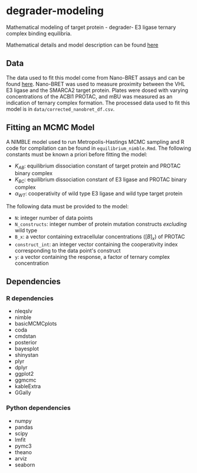 # degrader-modeling
Mathematical modeling of target protein - degrader- E3 ligase ternary complex binding equilibria. 

Mathematical details and model description can be found [here](https://www.overleaf.com/read/rkzvrfxwdjbg)

## Data
The data used to fit this model come from Nano-BRET assays and can be found [here](https://vantnet.sharepoint.com/:f:/r/sites/SiliconTherapeutics/Dynamite/Shared%20Documents/Biology/2021-08-26_nanobret?csf=1&web=1&e=ZAbI3q). Nano-BRET was used to measure proximity between the VHL E3 ligase and the SMARCA2 target protein. Plates were dosed with varying concentrations of the ACBI1 PROTAC, and mBU was measured as an indication of ternary complex formation. The processed data used to fit this model is in `data/corrected_nanobret_df.csv`. 

## Fitting an MCMC Model 
A NIMBLE model used to run Metropolis-Hastings MCMC sampling and R code for compilation can be found in `equilibrium_nimble.Rmd`. The following constants must be known a priori before fitting the model:
- $K_{AB}$: equilibrium dissociation constant of target protein and PROTAC binary complex
- $K_{BC}$: equilibrium dissociation constant of E3 ligase and PROTAC binary complex
- $\alpha_{WT}$: cooperativity of wild type E3 ligase and wild type target protein

The following data must be provided to the model:
- `N`: integer number of data points
- `N_constructs`: integer number of protein mutation constructs *excluding* wild type
- `B_x`: a vector containing extracellular concentrations ($[B]_x$) of PROTAC 
- `construct_int`: an integer vector containing the cooperativity index corresponding to the data point's construct
- `y`: a vector containing the response, a factor of ternary complex concentration

## Dependencies
### R dependencies
- nleqslv
- nimble
- basicMCMCplots
- coda
- cmdstan
- posterior
- bayesplot
- shinystan
- plyr
- dplyr
- ggplot2
- ggmcmc
- kableExtra
- GGally

### Python dependencies
- numpy
- pandas
- scipy
- lmfit
- pymc3
- theano
- arviz
- seaborn
